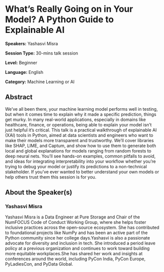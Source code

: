 # What’s Really Going on in Your Model? A Python Guide to Explainable AI

**Speakers:** Yashasvi Misra

**Session Type:** 30-mins talk session

**Level:** Beginner

**Language:** English

**Category:** Machine Learning or AI

## Abstract

We’ve all been there, your machine learning model performs well in testing, but when it comes time to explain why it made a specific prediction, things get murky. In many real-world applications, especially in domains like healthcare, finance, or operations, being able to explain your model isn’t just helpful it’s critical. This talk is a practical walkthrough of explainable AI (XAI) tools in Python, aimed at data scientists and engineers who want to make their models more transparent and trustworthy. We’ll cover libraries like SHAP, LIME, and Captum, and show how to use them to generate both local and global explanations for models ranging from random forests to deep neural nets. You’ll see hands-on examples, common pitfalls to avoid, and ideas for integrating interpretability into your workflow whether you’re trying to debug your model or justify its predictions to a non-technical stakeholder. If you’ve ever wanted to better understand your own models or help others trust them this session is for you.


## About the Speaker(s)

### Yashasvi Misra

Yashasvi Misra is a Data Engineer at Pure Storage and Chair of the NumFOCUS Code of Conduct Working Group, where she helps foster inclusive practices across the open-source ecosystem. She has contributed to foundational projects like NumPy and has been an active part of the Python community since her college days.Yashasvi is also a passionate advocate for diversity and inclusion in tech. She introduced a period leave policy at a previous organization and continues to work toward building more equitable workplaces.She has shared her work and insights at conferences around the world, including PyCon India, PyCon Europe, PyLadiesCon, and PyData Global.
